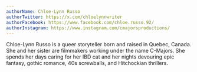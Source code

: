 ```yaml
---
authorName: Chloe-Lynn Russo
authorTwitter: https://x.com/chloelynnwriter
authorFacebook: https://www.facebook.com/chloe.russo.92/
authorInstagram: https://www.instagram.com/cmajorsproductions/
---
```

Chloe-Lynn Russo is a queer storyteller born and raised in Quebec, Canada. She and her sister are filmmakers working under the name C-Majors. She spends her days caring for her IBD cat and her nights devouring epic fantasy, gothic romance, 40s screwballs, and Hitchockian thrillers. 
